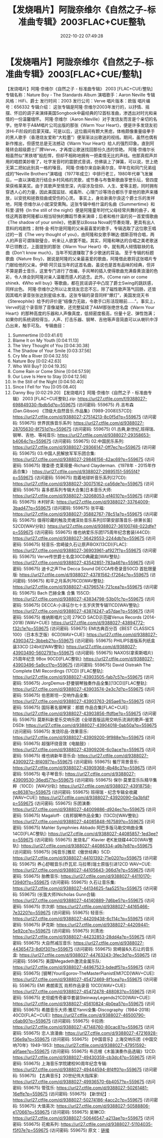 ﻿---
title: 【发烧唱片】阿陇奈维尔《自然之子-标准曲专辑》2003FLAC+CUE整轨
date: 2022-10-22 07:49:28
categories: 古典音乐、新世纪、纯音雅乐
tags: 纯音雅乐
---
# 【发烧唱片】阿陇奈维尔《自然之子-标准曲专辑》2003[FLAC+CUE/整轨]

【发烧唱片】阿隆·奈维尔《自然之子 - 标准曲专辑》 2003 [FLAC+CUE/整轨]
专辑名称：Nature Boy - The Standards Album
演唱歌手：Aaron Neville
专辑风格：HiFi、爵士
发行时间：2003
发行公司：Verve
唱片版本：欧版
唱片编号：656332
专辑介绍：
这张专辑是阿隆·奈维尔2003年发行的，以抒情、摇摆、怀旧的调子来演绎美国Songbook中最经典的12首标准曲，渗透出对时光和亲情的一份温馨缅怀。
阿隆·奈维尔（Aaron Neville）对于发烧友而言是个亲切的名字。他早年于A&M唱片公司出版的那张《Warm
Your
Heart》，便是许多发烧友初涉Hi-Fi阶段的启蒙天碟。可是以后，这位眉间有颗大黑痣，体格颇像重量级拳手的黑人歌手（香港烧友爱称“大粒墨”）便渐渐淡出歌迷的视线。期间，虽然也偶有新作推出，但感觉总是无法撼动《Warm
Your Heart》给人的强烈印象。直到阿隆转会超级爵士厂牌Verve，才再度让歌迷找回那份久违的惊艳。
阿隆·奈维尔长相虽然似“黑铁塔”般彪悍，但却不相称地拥有一把柔情无比的声线。他那真假声并用的唱腔美妙极了，吐字发音时的震颤式音调，仿佛装上了弹簧，可以说，世上绝无第二把如此别具一格的嗓音。
阿隆·奈维尔来自新奥尔良，早年在和同门兄弟组成的“Neville
Brothers”演唱组（1977年成立）中排行老三，1980年代单飞发展后，一直以演唱流行结合乡村风格的灵歌，或节奏与布鲁斯歌曲享誉乐坛，曾四度荣获格莱美奖。由于其歌声至情至深，内容涉及信仰、人生、爱等主题，同时拥有穿透人心的力量，因此美国监狱、戒毒所、心理门诊等场合都乐于拿他的歌声来播放，以安抚和拯救扭曲或受伤的心灵。
事实上，身处新奥尔良这个爵士乐的发祥地，阿隆·奈维尔从小就深受熏陶。这张专辑中格什温的名曲《Summertime》和科里·波特《In
the still of the
night》便是阿隆童年时代父母经常共舞的曲子，难怪这两首歌阿隆都以相当轻快的舞蹈节奏来演绎；后者和格什温的另一首爱情歌曲《The
shadow of your smile》，他甚至以Bossa
Nova的节奏处理，更具有出人意料的戏剧性；耐特·金·柯尔是阿隆的父亲最喜爱的歌手，专辑选取了这位歌王唱过的一首《The very
thought of
you》，由阿隆和女歌手琳达·朗斯苔特合唱，两人的声音可谓珠联璧合，听来让人欲罢不能。其实，阿隆和琳达的合唱之美老歌迷早已领教过，上面提到的那张《Warm
Your Heart》中，就有两人倾情联袂的名曲《Don't know much》，当年不知道赚取了多少歌迷的耳油。
至于专辑的标题歌曲《Nature
Boy》，据说是阿隆的父亲最喜爱的歌曲，阿隆借此歌将这张唱片专门献给他的父亲。伊顿·阿贝兹当年的这首名曲，虽说也是首有品味的经典，但并不算是爵士音乐，这里专门进行了改编，手风琴的插入使得歌曲充满昏黄浪漫的色彩，令人体会到阿隆对亲人温暖而感人的追念。此外，《Come
rain or come shine》、《Who will
buy》等歌曲，都在民谣调子中凸现了爵士Swing的跳跃感，同样出色。
阿隆·奈维尔之所以让发烧友恋恋不忘，除了磁性歌声荡气回肠，还皆因其唱片录音张张达到星级水准。这张专辑的录音同样“爆灯”，美国发烧天书《Stereophile》给予的评价是“结像力无敌，令歌手口形活现眼前……”。事实上，Verve的这个录音除了音像凝聚，还完整延续了A&M那张绝世名盘《Warm
Your
Heart》的那种高度的乐器和人声像真度，低频密度极高，份量十足、弹性饱满；如果你的系统调校得当，人声、打击乐器、钢琴、吉他等声音简直可以从喇叭中浮凸出来，触手可及。
专辑曲目：
01. Summertime
[0:03:41.61]
02. Blame It on My Youth
[0:04:11.13]
03. The Very Thought of You
[0:04:30.38]
04. The Shadow of Your Smile
[0:03:37.56]
05. Cry Me a River
[0:04:32.55]
06. Nature Boy
[0:02:42.63]
07. Who Will Buy?
[0:04:19.35]
08. Come Rain or Come Shine
[0:04:57.59]
09. Our Love Is Here to Stay
[0:04:12.56]
10. In the Still of the Night
[0:04:50.40]
11. Since I Fell for You
[0:05:08.40]
12. Danny Boy
[0:02:29.20]
【发烧唱片】阿隆·奈维尔《自然之子 - 标准曲专辑》 2003
[FLAC+CUE整轨].zip: https://url27.ctfile.com/f/9388027-698849330-fbdb5d?p=559675
(访问密码: 559675)
丹.吉布森(Dan.Gibson) 《顶级大自然音乐.作品集》(1989-2008)[57CD]: https://url27.ctfile.com/d/9388027-27514213-8c0f5d?p=559675
(访问密码: 559675)
世界民族音乐系列: https://url27.ctfile.com/d/9388027-28705630-8f751d?p=559675
(访问密码: 559675)
01.古典,新世纪,班得瑞、钢琴、吉他、等纯音乐: https://url27.ctfile.com/d/9388027-29358653-b4064c?p=559675
(访问密码: 559675)
02.中国民乐系列: https://url27.ctfile.com/d/9388027-29366147-0ff7ec?p=559675
(访问密码: 559675)
03.中国人民解放军军乐团合集: https://url27.ctfile.com/d/9388027-29846156-42ac69?p=559675
(访问密码: 559675)
理查德·克莱得曼-Richard Clayderman.《1978年 - 2015年作品合集》: https://url27.ctfile.com/d/9388027-29895151-5955f4?p=559675
(访问密码: 559675)
抱着地球听音乐系列(27CD): https://url27.ctfile.com/d/9388027-30075162-ca56de?p=559675
(访问密码: 559675)
喜多郎系列专辑大合集]日本音乐大师: https://url27.ctfile.com/d/9388027-32068053-ef4010?p=559675
(访问密码: 559675)
木村好夫: https://url27.ctfile.com/d/9388027-33764009-3bad47?p=559675
(访问密码: 559675)
张平福: https://url27.ctfile.com/d/9388027-35882767-78c51a?p=559675
(访问密码: 559675)
值得珍藏的触及灵魂深处音乐系列[印第安部落音乐-排箫长笛] 52CD[WAV分轨]: https://url27.ctfile.com/d/9388027-36100748-022dfe?p=559675
(访问密码: 559675)
维也纳爱乐乐团175周年纪念套装(44CD): https://url27.ctfile.com/d/9388027-36429553-2244db?p=559675
(访问密码: 559675)
轻音乐-宫崎骏久石让原声BOX(13CD)[FLAC]: https://url27.ctfile.com/d/9388027-36903961-af927f?p=559675
(访问密码: 559675)
Verve传世爵士名盘30CD典藏盒[WAV整轨]: https://url27.ctfile.com/d/9388027-43542851-783a46?p=559675
(访问密码: 559675)
迪卡之声The Decca Sound DECCA传奇录音50CD 首批限量版: https://url27.ctfile.com/d/9388027-43781562-f7264c?p=559675
(访问密码: 559675)
和平之月系列76CD[WAV整轨]: https://url27.ctfile.com/d/9388027-43796574-721cea?p=559675
(访问密码: 559675)
Bach 巴赫全集 合集 155CD: https://url27.ctfile.com/d/9388027-43834798-53b01c?p=559675
(访问密码: 559675)
DECCA:小泽征尔七十五岁庆贺专辑11CD[WAV整轨]: https://url27.ctfile.com/d/9388027-43874247-a57dae?p=559675
(访问密码: 559675)
维纳斯唱片公司 279CD SACD示范碟Venus Records (2014-2018) [WAV+CUE]:
https://url27.ctfile.com/d/9388027-43894772-f32c1e?p=559675
(访问密码: 559675)
EMI古典百分百《BEST CLASSICS 100》（日本东芝版）6CD[WAV+CUE]: https://url27.ctfile.com/d/9388027-43903472-3bbeb2?p=559675
(访问密码: 559675)
PHILIPS首版系列纸盒装33CD [24bit][WAV整轨]: https://url27.ctfile.com/d/9388027-43903490-560279?p=559675
(访问密码: 559675)
NAXOS(拿索斯唱片) 25周年纪念 9Box 90CD[FLAC整轨]: https://url27.ctfile.com/d/9388027-43903496-5a9cc1?p=559675
(访问密码: 559675)
David Oistrakh The Complete EMI Recordings (17CD) [FLAC整轨]:
https://url27.ctfile.com/d/9388027-43903505-fab7c5?p=559675
(访问密码: 559675)
JorgDemus-舒曼钢琴独奏作品全集][13CD][FLAC整轨]: https://url27.ctfile.com/d/9388027-43903574-2e3c7d?p=559675
(访问密码: 559675)
伯恩斯坦--交响作品全集: https://url27.ctfile.com/d/9388027-43903763-265ae6?p=559675
(访问密码: 559675)
国际著名钢琴家：郎朗 作品合集[FLAC+CUE]: https://url27.ctfile.com/d/9388027-43903856-ffdfbe?p=559675
(访问密码: 559675)
莫斯科新爱乐交响乐团《全球首版运用交响乐流淌的歌声-鉴赏DSD》: https://url27.ctfile.com/d/9388027-43904018-0ab50a?p=559675
(访问密码: 559675)
发烧珍品-效果音乐: https://url27.ctfile.com/d/9388027-43909200-9f988e?p=559675
(访问密码: 559675)
超强环绕音效《电脑鼓》: https://url27.ctfile.com/d/9388027-43909206-6c0ace?p=559675
(访问密码: 559675)
维也纳新年音乐会: https://url27.ctfile.com/d/9388027-43909272-8f4097?p=559675
(访问密码: 559675)
餐厅背景音乐: https://url27.ctfile.com/d/9388027-43909368-4b48c3?p=559675
(访问密码: 559675)
电子琴音乐: https://url27.ctfile.com/d/9388027-43909530-36ed57?p=559675
(访问密码: 559675)
保尔·莫里亚乐队精华集粹（10CD）[WAV分轨]: https://url27.ctfile.com/d/9388027-43918758-ec8638?p=559675
(访问密码: 559675)
班得瑞 - 纪念专辑全收藏[WAV+CUE]: https://url27.ctfile.com/d/9388027-43920090-0a3bfd?p=559675
(访问密码: 559675)
乐团演奏: https://url27.ctfile.com/d/9388027-44009886-d924ec?p=559675
(访问密码: 559675)
Magaloff-《肖邦钢琴作品全集》(13CD)[WAV整轨]: https://url27.ctfile.com/d/9388027-44085848-f67589?p=559675
(访问密码: 559675)
Mahler Symphnies Abbado 阿巴多版马勒交响曲全集 14CD[FLAC整轨]: https://url27.ctfile.com/d/9388027-44085857-1ed3ee?p=559675
(访问密码: 559675)
发烧名厂 Klavier 老K发烧碟44CD[WAV整轨]: https://url27.ctfile.com/d/9388027-44086334-a9b7e8?p=559675
(访问密码: 559675)
[纯音乐]雅尼《傲世经典》5CD: https://url27.ctfile.com/d/9388027-44101392-71e020?p=559675
(访问密码: 559675)
养心舒眠音乐(乔瓦尼.马拉蒂)瑞士原版引进12CD WAV+CUE: https://url27.ctfile.com/d/9388027-44105643-366d7e?p=559675
(访问密码: 559675)
胎教音乐: https://url27.ctfile.com/d/9388027-44110170-f3940f?p=559675
(访问密码: 559675)
久石让音乐集: https://url27.ctfile.com/d/9388027-44134625-faa525?p=559675
(访问密码: 559675)
(长笛大师)Nicholas Gunn合辑: https://url27.ctfile.com/d/9388027-44140889-7d6be5?p=559675
(访问密码: 559675)
宗次郎: https://url27.ctfile.com/d/9388027-44165466-7e3220?p=559675
(访问密码: 559675)
轻音乐: https://url27.ctfile.com/d/9388027-44209438-6c114c?p=559675
(访问密码: 559675)
萨克斯: https://url27.ctfile.com/d/9388027-44209441-5e92ce?p=559675
(访问密码: 559675)
刘清池: https://url27.ctfile.com/d/9388027-44232853-28dd4a?p=559675
(访问密码: 559675)
大自然减压音乐: https://url27.ctfile.com/d/9388027-44365473-8d0f30?p=559675
(访问密码: 559675)
宫崎骏&久石让的音乐盒: https://url27.ctfile.com/d/9388027-44763243-3fec3d?p=559675
(访问密码: 559675)
美国Megadeth激流金属乐队: https://url27.ctfile.com/d/9388027-44967523-bdedf5?p=559675
(访问密码: 559675)
[钢琴]YouriEgorov-TheMasterPianistEMI7CD[WAV+CUE]: https://url27.ctfile.com/d/9388027-45472469-8f1cea?p=559675
(访问密码: 559675)
EMI 弗朗索瓦 肖邦作品录音 10CD[WAV+CUE]: https://url27.ctfile.com/d/9388027-45472478-488083?p=559675
(访问密码: 559675)
史坦威传奇豪华套装SteinwayLegends21CD[WAV+CUE]: https://url27.ctfile.com/d/9388027-45610824-4b0ea5?p=559675
(访问密码: 559675)
希腊音乐大师:雅尼Yanni全集-Discography（1984-2018）40CD[FLAC+CUE]: https://url27.ctfile.com/d/9388027-46500790-c6ab90?p=559675
(访问密码: 559675)
卡拉扬: https://url27.ctfile.com/d/9388027-47148760-80cac8?p=559675
(访问密码: 559675)
恋人浪漫曲: https://url27.ctfile.com/d/9388027-47216928-f36e9a?p=559675
(访问密码: 559675)
【中国音乐】上海交响乐团《中国交响70年》1949-1953: https://url27.ctfile.com/d/9388027-47951592-a91aee?p=559675
(访问密码: 559675)
布吕根《木笛演奏作品选辑》12CD: https://url27.ctfile.com/d/9388027-49430359-cb3dc4?p=559675
(访问密码: 559675)
上海音乐学院建校90周年纪念专辑: https://url27.ctfile.com/d/9388027-49444594-8f4ff0?p=559675
(访问密码: 559675)
【古典音乐】20世纪伟大指挥家: https://url27.ctfile.com/d/9388027-49936570-6b4057?p=559675
(访问密码: 559675)
管弦乐: https://url27.ctfile.com/d/9388027-50261481-16effe?p=559675
(访问密码: 559675)
【新世纪】: https://url27.ctfile.com/d/9388027-50274186-4acc2c?p=559675
(访问密码: 559675)
大值英次: https://url27.ctfile.com/d/9388027-50588806-e17066?p=559675
(访问密码: 559675)
吴琳CD: https://url27.ctfile.com/d/9388027-50646547-a213ae?p=559675
(访问密码: 559675)
花痴系列: https://url27.ctfile.com/d/9388027-51104035-f5f07e?p=559675
(访问密码: 559675)
原文：[链接](https://blog.sina.com.cn/s/blog_1647c7e7601030zz4.html)